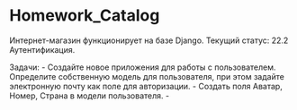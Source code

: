 # Homework_Catalog

Интернет-магазин функционирует на базе Django.
Текущий статус: 22.2 Аутентификация.

Задачи:
    - Создайте новое приложения для работы с пользователем.
    Определите собственную модель для пользователя, при этом задайте электронную почту как поле для авторизации.
    - Создать поля Аватар, Номер, Страна в модели пользователя.
    - 
